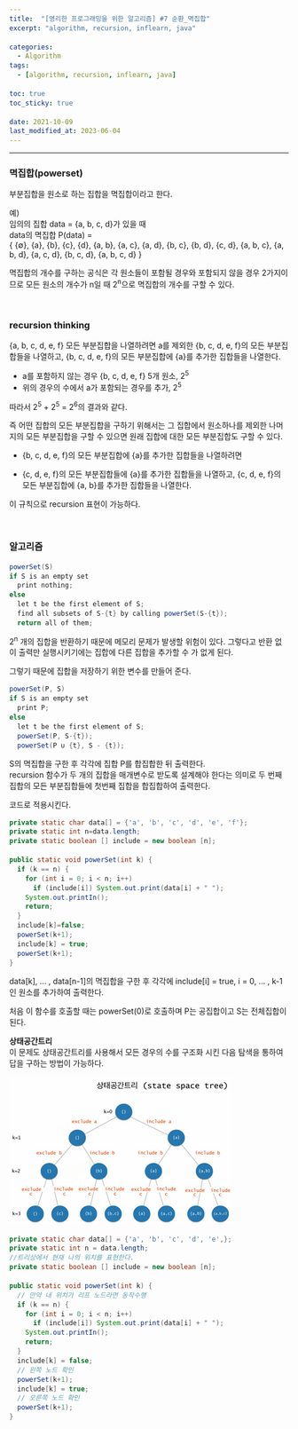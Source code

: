 ```yaml
---
title:  "[영리한 프로그래밍을 위한 알고리즘] #7 순환_멱집합"
excerpt: "algorithm, recursion, inflearn, java"

categories:
  - Algorithm
tags:
  - [algorithm, recursion, inflearn, java]

toc: true
toc_sticky: true
 
date: 2021-10-09 
last_modified_at: 2023-06-04
---  
```


***

### 멱집합(powerset)
부분집합을 원소로 하는 집합을 멱집합이라고 한다.  

예)  
임의의 집합 data = {a, b, c, d}가 있을 때  
data의 멱집합 P(data) =  
{ 
  {∅}, {a}, {b}, {c}, {d}, 
  {a, b}, {a, c}, {a, d}, {b, c}, {b, d}, {c, d},
  {a, b, c}, {a, b, d}, {a, c, d}, {b, c, d},
  {a, b, c, d}
}

멱집합의 개수를 구하는 공식은 각 원소들이 포함될 경우와 포함되지 않을 경우 2가지이므로 모든 원소의 개수가 n일 때 2<sup>n</sup>으로 멱집합의 개수를 구할 수 있다.  

<br/>

### recursion thinking
{a, b, c, d, e, f} 모든 부분집합을 나열하려면 a를 제외한 {b, c, d, e, f}의 모든 부분집합들을 나열하고, {b, c, d, e, f}의 모든 부분집합에 {a}를 추가한 집합들을 나열한다.   

* a를 포함하지 않는 경우 {b, c, d, e, f} 5개 원소, 2<sup>5</sup>  
* 위의 경우의 수에서 a가 포함되는 경우를 추가, 2<sup>5</sup>  

따라서 2<sup>5</sup> + 2<sup>5</sup> = 2<sup>6</sup>의 결과와 같다.

즉 어떤 집합의 모든 부분집합을 구하기 위해서는 그 집합에서 원소하나를 제외한 나머지의 모든 부분집합을 구할 수 있으면 원래 집합에 대한 모든 부분집합도 구할 수 있다.  

* {b, c, d, e, f}의 모든 부분집합에 {a}를 추가한 집합들을 나열하려면  

* {c, d, e, f}의 모든 부분집합들에 {a}를 추가한 집합들을 나열하고, {c, d, e, f}의 모든 부분집합에 {a, b}를 추가한 집합들을 나열한다.  

이 규칙으로 recursion 표현이 가능하다.  

<br/>

### 알고리즘

```java
powerSet(S)
if S is an empty set
  print nothing;
else
  let t be the first element of S;
  find all subsets of S-{t} by calling powerSet(S-{t});
  return all of them; 
```

2<sup>n</sup> 개의 집합을 반환하기 때문에 메모리 문제가 발생할 위험이 있다. 그렇다고 반환 없이 출력만 실행시키기에는 집합에 다른 집합을 추가할 수 가 없게 된다.  

그렇기 때문에 집합을 저장하기 위한 변수를 만들어 준다.  


```java
powerSet(P, S)
if S is an empty set
  print P;
else
  let t be the first element of S;
  powerSet(P, S-{t});
  powerSet(P ∪ {t}, S - {t});
```

S의 멱집합을 구한 후 각각에 집합 P를 합집합한 뒤 출력한다.  
recursion 함수가 두 개의 집합을 매개변수로 받도록 설계해야 한다는 의미로 두 번째 집합의 모든 부분집합들에 첫번째 집합을 합집합하여 출력한다.  


코드로 적용시킨다.  

```java
private static char data[] = {'a', 'b', 'c', 'd', 'e', 'f'};
private static int n=data.length;
private static boolean [] include = new boolean [n];

public static void powerSet(int k) {
  if (k == n) {
    for (int i = 0; i < n; i++)
      if (include[i]) System.out.print(data[i] + " ");
    System.out.printIn();
    return;
  }
  include[k]=false;
  powerSet(k+1);
  include[k] = true;
  powerSet(k+1);
}
```

data[k\], ... , data[n-1\]의 멱집합을 구한 후 각각에 include[i\] = true, i = 0, ... , k-1 인 원소를 추가하여 출력한다.  

처음 이 함수를 호출할 때는 powerSet(0)로 호출하며 P는 공집합이고 S는 전체집합이 된다.  


**상태공간트리**  
이 문제도 상태공간트리를 사용해서 모든 경우의 수를 구조화 시킨 다음 탐색을 통하여 답을 구하는 방법이 가능하다.  

![state_space_tree](/assets/images/posting/20211009/state_space_tree.png)

```java
private static char data[] = {'a', 'b', 'c', 'd', 'e',};
private static int n = data.length;
//트리상에서 현재 나의 위치를 표현한다.
private static boolean [] include = new boolean [n];

public static void powerSet(int k) {
  // 만약 내 위치가 리프 노드라면 동작수행
  if (k == n) {
    for (int i = 0; i < n; i++)
      if (include[i]) System.out.print(data[i] + " ");
    System.out.printIn();
    return;
  }
  include[k] = false;
  // 왼쪽 노드 확인
  powerSet(k+1);
  include[k] = true;
  // 오른쪽 노드 확인
  powerSet(k+1);
}
```